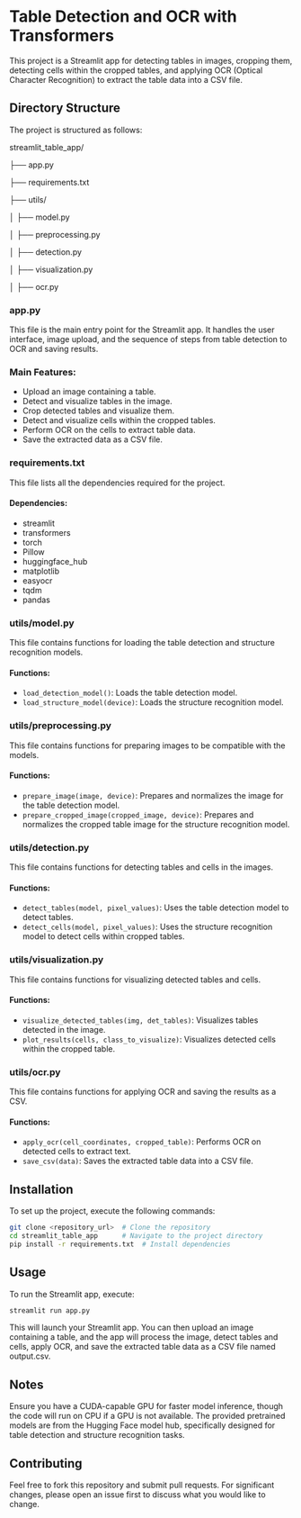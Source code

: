 # Table Detection and OCR with Transformers

This project is a Streamlit app for detecting tables in images, cropping them, detecting cells within the cropped tables, and applying OCR (Optical Character Recognition) to extract the table data into a CSV file.

## Directory Structure

The project is structured as follows:


streamlit_table_app/

├── app.py

├── requirements.txt

├── utils/

│ ├── model.py

│ ├── preprocessing.py

│ ├── detection.py

│ ├── visualization.py

│ ├── ocr.py


### app.py

This file is the main entry point for the Streamlit app. It handles the user interface, image upload, and the sequence of steps from table detection to OCR and saving results.

### Main Features:
- Upload an image containing a table.
- Detect and visualize tables in the image.
- Crop detected tables and visualize them.
- Detect and visualize cells within the cropped tables.
- Perform OCR on the cells to extract table data.
- Save the extracted data as a CSV file.

### requirements.txt

This file lists all the dependencies required for the project.

#### Dependencies:
- streamlit
- transformers
- torch
- Pillow
- huggingface_hub
- matplotlib
- easyocr
- tqdm
- pandas

### utils/model.py

This file contains functions for loading the table detection and structure recognition models.

#### Functions:
- `load_detection_model()`: Loads the table detection model.
- `load_structure_model(device)`: Loads the structure recognition model.

### utils/preprocessing.py

This file contains functions for preparing images to be compatible with the models.

#### Functions:
- `prepare_image(image, device)`: Prepares and normalizes the image for the table detection model.
- `prepare_cropped_image(cropped_image, device)`: Prepares and normalizes the cropped table image for the structure recognition model.

### utils/detection.py

This file contains functions for detecting tables and cells in the images.

#### Functions:
- `detect_tables(model, pixel_values)`: Uses the table detection model to detect tables.
- `detect_cells(model, pixel_values)`: Uses the structure recognition model to detect cells within cropped tables.

### utils/visualization.py

This file contains functions for visualizing detected tables and cells.

#### Functions:
- `visualize_detected_tables(img, det_tables)`: Visualizes tables detected in the image.
- `plot_results(cells, class_to_visualize)`: Visualizes detected cells within the cropped table.

### utils/ocr.py

This file contains functions for applying OCR and saving the results as a CSV.

#### Functions:
- `apply_ocr(cell_coordinates, cropped_table)`: Performs OCR on detected cells to extract text.
- `save_csv(data)`: Saves the extracted table data into a CSV file.

## Installation

To set up the project, execute the following commands:
```sh
git clone <repository_url>  # Clone the repository
cd streamlit_table_app      # Navigate to the project directory
pip install -r requirements.txt  # Install dependencies
```
## Usage

To run the Streamlit app, execute:

```sh
streamlit run app.py
```
This will launch your Streamlit app. You can then upload an image containing a table, and the app will process the image, detect tables and cells, apply OCR, and save the extracted table data as a CSV file named output.csv.

## Notes

Ensure you have a CUDA-capable GPU for faster model inference, though the code will run on CPU if a GPU is not available.
The provided pretrained models are from the Hugging Face model hub, specifically designed for table detection and structure recognition tasks.

## Contributing

Feel free to fork this repository and submit pull requests. For significant changes, please open an issue first to discuss what you would like to change.


